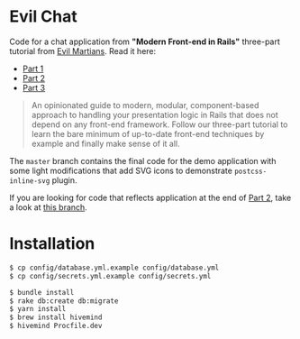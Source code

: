 # Evil Chat

Code for a chat application from __"Modern Front-end in Rails"__ three-part tutorial from [Evil Martians](https://evilmartians.com/). Read it here:

* [Part 1](https://evilmartians.com/chronicles/evil-front-part-1)
* [Part 2](https://evilmartians.com/chronicles/evil-front-part-2)
* [Part 3](https://evilmartians.com/chronicles/evil-front-part-3)

> An opinionated guide to modern, modular, component-based approach to handling your presentation logic in Rails that does not depend on any front-end framework. Follow our three-part tutorial to learn the bare minimum of up-to-date front-end techniques by example and finally make sense of it all.

The `master` branch contains the final code for the demo application with some light modifications that add SVG icons to demonstrate `postcss-inline-svg` plugin.

If you are looking for code that reflects application at the end of [Part 2]((https://evilmartians.com/chronicles/evil-front-part-2)), take a look at [this branch](https://github.com/progapandist/evil_chat/tree/tutorial/part-2).

# Installation

```bash
$ cp config/database.yml.example config/database.yml
$ cp config/secrets.yml.example config/secrets.yml

$ bundle install
$ rake db:create db:migrate
$ yarn install
$ brew install hivemind
$ hivemind Procfile.dev
```
